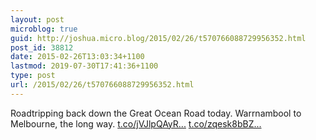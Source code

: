 ```yaml
---
layout: post
microblog: true
guid: http://joshua.micro.blog/2015/02/26/t570766088729956352.html
post_id: 38812
date: 2015-02-26T13:03:34+1100
lastmod: 2019-07-30T17:41:36+1100
type: post
url: /2015/02/26/t570766088729956352.html
---
```

Roadtripping back down the Great Ocean Road today. Warrnambool to Melbourne, the long way. [t.co/jVJlpQAyR...](http://t.co/jVJlpQAyRe) [t.co/zqesk8bBZ...](http://t.co/zqesk8bBZg)
